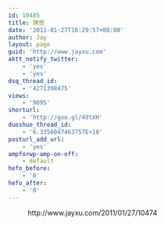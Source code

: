 ```yaml
---
id: 10485
title: 猜想
date: '2011-01-27T16:29:57+08:00'
author: Jay
layout: page
guid: 'http://www.jayxu.com'
aktt_notify_twitter:
    - 'yes'
    - 'yes'
dsq_thread_id:
    - '4271398475'
views:
    - '9895'
shorturl:
    - 'http://goo.gl/49tXH'
duoshuo_thread_id:
    - '6.3356047463757E+18'
posturl_add_url:
    - 'yes'
ampforwp-amp-on-off:
    - default
hefo_before:
    - '0'
hefo_after:
    - '0'
---
```


<!-- wp:embed {"url":"http://www.jayxu.com/2011/01/27/10474","type":"wp-embed","providerNameSlug":"程序员的信仰","className":""} -->
<figure class="wp-block-embed is-type-wp-embed is-provider-程序员的信仰 wp-block-embed-程序员的信仰"><div class="wp-block-embed__wrapper">
http://www.jayxu.com/2011/01/27/10474
</div></figure>
<!-- /wp:embed -->